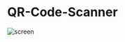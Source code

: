 # QR-Code-Scanner
![screen](https://user-images.githubusercontent.com/29488077/229561349-e4e71594-5c61-4388-b029-56683b6c95b5.png)
